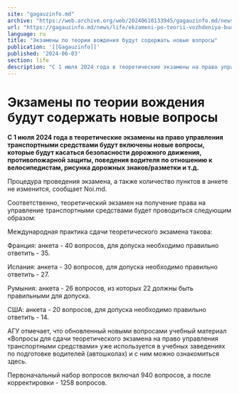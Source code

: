 ```yaml
---
site: "gagauzinfo.md"
archive: "https://web.archive.org/web/20240610133945/gagauzinfo.md/news/life/ekzameni-po-teorii-vozhdeniya-budut-soderzhat-novie-voprosi"
url: "https://gagauzinfo.md/news/life/ekzameni-po-teorii-vozhdeniya-budut-soderzhat-novie-voprosi"
language: ru
title: "Экзамены по теории вождения будут содержать новые вопросы"
publication: '[[Gagauzinfo]]'
published: '2024-06-03'
section: life
description: "С 1 июля 2024 года в теоретические экзамены на право управления транспортными средствами будут включены новые вопросы, которые будут касаться безопасности дорожного движения, противопожарной защиты, поведения водителя по отношению к велосипедистам, рисунка дорожных знаков/разметки и т.д."
---
```


# Экзамены по теории вождения будут содержать новые вопросы

**С 1 июля 2024 года в теоретические экзамены на право управления транспортными средствами будут включены новые вопросы, которые будут касаться безопасности дорожного движения, противопожарной защиты, поведения водителя по отношению к велосипедистам, рисунка дорожных знаков/разметки и т.д.**

Процедура проведения экзамена, а также количество пунктов в анкете не изменится, сообщает Noi.md.

Соответственно, теоретический экзамен на получение права на управление транспортными средствами будет проводиться следующим образом:

Международная практика сдачи теоретического экзамена такова:

Франция: анкета - 40 вопросов, для допуска необходимо правильно ответить - 35.

Испания: анкета - 30 вопросов, для допуска необходимо правильно ответить - 27.

Румыния: анкета - 26 вопросов, из которых 22 должны быть правильными для допуска.

США: анкета - 20 вопросов, для допуска необходимо правильно ответить - 14.

АГУ отмечает, что обновленный новыми вопросами учебный материал «Вопросы для сдачи теоретического экзамена на право управления транспортными средствами» уже используется в учебных заведениях по подготовке водителей (автошколах) и с ним можно ознакомиться здесь.

Первоначальный набор вопросов включал 940 вопросов, а после корректировки - 1258 вопросов.